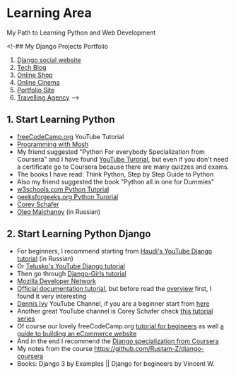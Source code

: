 # Learning Area
My Path to Learning Python and Web Development

<!-## My Django Projects Portfolio
1. [Django social website](https://github.com/Rustam-Z/django-social-website)
2. [Tech Blog](https://github.com/Rustam-Z/django-blog)
3. [Online Shop](https://github.com/Rustam-Z/django-online-shop)
4. [Online Cinema](https://github.com/Rustam-Z/django-cinema)
5. [Portfolio Site](https://github.com/Rustam-Z/django-pfs)
6. [Travelling Agency](https://github.com/Rustam-Z/django-telusko)
-->

## 1. Start Learning Python
- [freeCodeCamp.org](https://www.youtube.com/watch?v=rfscVS0vtbw) YouTube Tutorial 
- [Programming with Mosh](https://www.youtube.com/watch?v=_uQrJ0TkZlc)
- My friend suggested "Python For everybody Specialization from Coursera" and I have found [YouTube Turorial](https://www.youtube.com/watch?v=8DvywoWv6fI), but even if you don't need a certificate go to Coursera because there are many quizzes and exams.
- The books I have read: Think Python, Step by Step Guide to Python
- Also my friend suggested the book "Python all in one for Dummies" 
- [w3schools.com Python Tutorial](https://www.w3schools.com/python/default.asp) 
- [geeksforgeeks.org Python Turorial](https://www.geeksforgeeks.org/python-programming-language/)
- [Corey Schafer](https://www.youtube.com/c/Coreyms/playlists)
- [Oleg Malchanov](youtube.com/user/zaemiel) (in Russian)

## 2. Start Learning Python Django 
- For beginners, I recommend starting from [Haudi's YouTube Django tutorial](https://youtu.be/w4nrT7emiVc) (in Russian)
- Or [Telusko's YouTube Django tutorial](https://www.youtube.com/watch?v=OTmQOjsl0eg)
- Then go through [Django-Girls tutorial](https://tutorial.djangogirls.org/en/)
- [Mozilla Developer Network](https://developer.mozilla.org/en-US/docs/Learn/Server-side/Django) 
- [Official documentation tutorial](https://docs.djangoproject.com/en/3.1/intro/tutorial01/), but before read the [overview](https://docs.djangoproject.com/en/3.1/intro/overview/) first, I found it very interesting
- [Dennis Ivy](https://www.youtube.com/channel/UCTZRcDjjkVajGL6wd76UnGg) YouTube Channel, if you are a beginner start from [here](https://youtu.be/xv_bwpA_aEA)
- Another great YouTube channel is Corey Schafer check [this tutorial series](https://youtu.be/UmljXZIypDc)
- Of course our lovely freeCodeCamp.org [tutorial for begineers](https://www.youtube.com/watch?v=F5mRW0jo-U4) as well [a guide to building an eCommerce website](https://www.youtube.com/watch?v=YZvRrldjf1Y)
- And in the end I recommend the [Django specialization from Coursera](https://www.coursera.org/specializations/django)
- My notes from the course https://github.com/Rustam-Z/django-coursera
- Books: Django 3 by Examples || Django for begineers by Vincent W.
